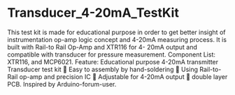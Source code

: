 # Transducer_4-20mA_TestKit
This test kit is made for educational purpose in order to get better insight of instrumentation op-amp logic concept and 4-20mA measuring process. It is built with Rail-to Rail Op-Amp and XTR116 for 4- 20mA output and compatible with transducer for pressure measurement.
Component List: XTR116, and MCP6021.
Feature: Educational purpose 4-20mA transmitter Transducer test kit  Easy to assembly by hand-soldering  Using Rail-to-Rail op-amp and precision IC  Adjustable for 4-20mA output  double layer PCB.
Inspired by Arduino-forum-user.
